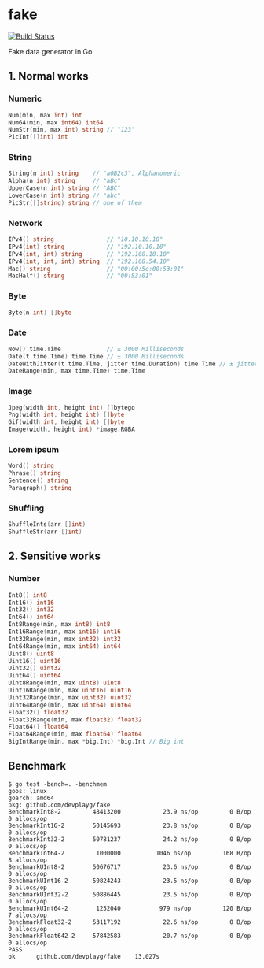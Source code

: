 # fake

[![Build Status](https://travis-ci.org/devplayg/fake.svg?branch=master)](https://travis-ci.org/devplayg/fake)

Fake data generator in Go

## 1. Normal works 

### Numeric

```go
Num(min, max int) int 
Num64(min, max int64) int64
NumStr(min, max int) string // "123"
PicInt([]int) int
```

### String

```go
String(n int) string    // "a0B2c3", Alphanumeric  
Alpha(n int) string     // "aBc"
UpperCase(n int) string // "ABC"
LowerCase(n int) string // "abc"
PicStr([]string) string // one of them
```

### Network

```go
IPv4() string               // "10.10.10.10"
IPv4(int) string            // "192.10.10.10"
IPv4(int, int) string       // "192.168.10.10"
IPv4(int, int, int) string  // "192.168.54.10"
Mac() string                // "00:00:5e:00:53:01"
MacHalf() string            // "00:53:01"
```

### Byte

```go
Byte(n int) []byte
```

### Date

```go
Now() time.Time             // ± 3000 Milliseconds
Date(t time.Time) time.Time // ± 3000 Milliseconds
DateWithJitter(t time.Time, jitter time.Duration) time.Time // ± jitter
DateRange(min, max time.Time) time.Time
```

### Image

```go
Jpeg(width int, height int) []bytego
Png(width int, height int) []byte
Gif(width int, height int) []byte
Image(width, height int) *image.RGBA
```

### Lorem ipsum

```go
Word() string
Phrase() string
Sentence() string
Paragraph() string
```

### Shuffling

```go
ShuffleInts(arr []int)
ShuffleStr(arr []int)
```

## 2. Sensitive works

### Number

```go
Int8() int8 
Int16() int16 
Int32() int32 
Int64() int64 
Int8Range(min, max int8) int8 
Int16Range(min, max int16) int16 
Int32Range(min, max int32) int32 
Int64Range(min, max int64) int64 
Uint8() uint8 
Uint16() uint16 
Uint32() uint32 
Uint64() uint64 
Uint8Range(min, max uint8) uint8 
Uint16Range(min, max uint16) uint16 
Uint32Range(min, max uint32) uint32 
Uint64Range(min, max uint64) uint64 
Float32() float32 
Float32Range(min, max float32) float32 
Float64() float64 
Float64Range(min, max float64) float64
BigIntRange(min, max *big.Int) *big.Int // Big int
``` 

## Benchmark

    $ go test -bench=. -benchmem
    goos: linux
    goarch: amd64
    pkg: github.com/devplayg/fake
    BenchmarkInt8-2       	48413200	        23.9 ns/op	       0 B/op	       0 allocs/op
    BenchmarkInt16-2      	50145693	        23.8 ns/op	       0 B/op	       0 allocs/op
    BenchmarkInt32-2      	50781237	        24.2 ns/op	       0 B/op	       0 allocs/op
    BenchmarkInt64-2      	 1000000	      1046 ns/op	     168 B/op	       8 allocs/op
    BenchmarkUInt8-2      	50676717	        23.6 ns/op	       0 B/op	       0 allocs/op
    BenchmarkUInt16-2     	50824243	        23.5 ns/op	       0 B/op	       0 allocs/op
    BenchmarkUInt32-2     	50886445	        23.5 ns/op	       0 B/op	       0 allocs/op
    BenchmarkUInt64-2     	 1252040	       979 ns/op	     120 B/op	       7 allocs/op
    BenchmarkFloat32-2    	53117192	        22.6 ns/op	       0 B/op	       0 allocs/op
    BenchmarkFloat642-2   	57842583	        20.7 ns/op	       0 B/op	       0 allocs/op
    PASS
    ok  	github.com/devplayg/fake	13.027s